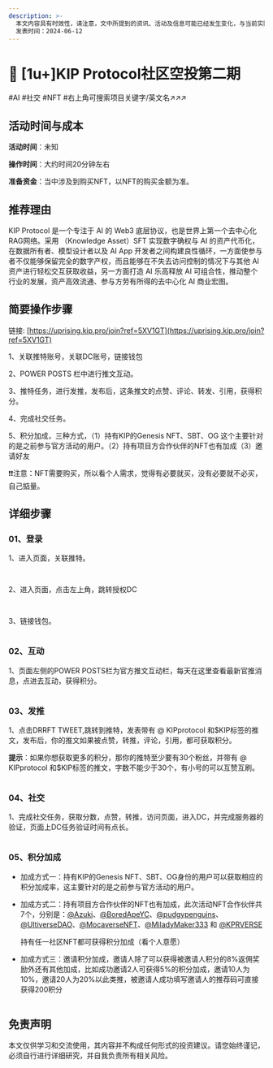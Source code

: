 ```yaml
---
description: >-
  本文内容具有时效性，请注意，文中所提到的资讯、活动及信息可能已经发生变化，与当前实际情况有所不同。我们建议您在做出任何决策之前，始终进行自主研究和验证。
  发表时间：2024-06-12
---
```


# 🎣 \[1u+]KIP Protocol社区空投第二期

\#AI #社交 #NFT #右上角可搜索项目关键字/英文名↗↗↗

## 活动时间与成本 <a href="#huo-dong-shi-jian-yu-cheng-ben" id="huo-dong-shi-jian-yu-cheng-ben"></a>

**活动时间**：未知

**操作时间**：大约时间20分钟左右

**准备资金**：当中涉及到购买NFT，以NFT的购买金额为准。

## 推荐理由 <a href="#tui-jian-li-you" id="tui-jian-li-you"></a>

KIP Protocol 是一个专注于 AI 的 Web3 底层协议，也是世界上第一个去中心化RAG网络。采用 （Knowledge Asset）SFT 实现数字确权与 AI 的资产代币化，在数据所有者、模型设计者以及 AI App 开发者之间构建良性循环，一方面使参与者不仅能够保留完全的数字产权，而且能够在不失去访问控制的情况下与其他 AI 资产进行轻松交互获取收益，另一方面打造 AI 乐高释放 AI 可组合性，推动整个行业的发展，资产高效流通、参与方劳有所得的去中心化 AI 商业宏图。

## 简要操作步骤 <a href="#jian-yao-cao-zuo-bu-zhou" id="jian-yao-cao-zuo-bu-zhou"></a>

链接: [https://uprising.kip.pro/join?ref=5XV1GT](https://uprising.kip.pro/join?ref=5XV1GT)

1、关联推特账号，关联DC账号，链接钱包

2、POWER POSTS 栏中进行推文互动。

3、推特任务，进行发推，发布后，这条推文的点赞、评论、转发、引用，获得积分。

4、完成社交任务。

5、积分加成，三种方式，（1）持有KIP的Genesis NFT、SBT、OG 这个主要针对的是之前参与官方活动的用户。（2）持有项目方合作伙伴的NFT也有加成（3）邀请好友

❗❗注意：NFT需要购买，所以看个人需求，觉得有必要就买，没有必要就不必买，自己掂量。

## 详细步骤 <a href="#xiang-xi-bu-zhou" id="xiang-xi-bu-zhou"></a>

### **01、登录**

1、进入页面，关联推特。

<figure><img src="../.gitbook/assets/image (378).png" alt=""><figcaption></figcaption></figure>

<figure><img src="../.gitbook/assets/image (379).png" alt=""><figcaption></figcaption></figure>

2、进入页面，点击左上角，跳转授权DC

<figure><img src="../.gitbook/assets/image (380).png" alt=""><figcaption></figcaption></figure>

<figure><img src="../.gitbook/assets/image (381).png" alt=""><figcaption></figcaption></figure>

3、链接钱包。

<figure><img src="../.gitbook/assets/image (382).png" alt=""><figcaption></figcaption></figure>

### **02、互动**

1、页面左侧的POWER POSTS栏为官方推文互动栏，每天在这里查看最新官推消息，点进去互动，获得积分。

<figure><img src="../.gitbook/assets/image (383).png" alt=""><figcaption></figcaption></figure>

### **03、发推**

1、点击DRRFT TWEET,跳转到推特，发表带有 @ KIPprotocol 和$KIP标签的推文，发布后，你的推文如果被点赞，转推，评论，引用，都可获取积分。

**提示**：如果你想获取更多的积分，那你的推特至少要有30个粉丝，并带有 @ KIPprotocol 和$KIP标签的推文，字数不能少于30个，有小号的可以互赞互刷。

<figure><img src="../.gitbook/assets/image (385).png" alt=""><figcaption></figcaption></figure>

### **04、社交**

1、完成社交任务，获取分数，点赞，转推，访问页面，进入DC，并完成服务器的验证，页面上DC任务验证时间有点长。

<figure><img src="../.gitbook/assets/image (386).png" alt=""><figcaption></figcaption></figure>

### **05、积分加成**

* 加成方式一：持有KIP的Genesis NFT、SBT、OG身份的用户可以获取相应的积分加成率，这主要针对的是之前参与官方活动的用户。
*   加成方式二：持有项目方合作伙伴的NFT也有加成，此次活动NFT合作伙伴共7个，分别是：[@Azuki](http://twitter.com/Azuki)、[@BoredApeYC](http://twitter.com/BoredApeYC)、[@pudgypenguins](http://twitter.com/pudgypenguins)、[@UltiverseDAO](http://twitter.com/UltiverseDAO)、[@MocaverseNFT](http://twitter.com/MocaverseNFT)、[@MiladyMaker333](http://twitter.com/MiladyMaker333) 和 [@KPRVERSE](http://twitter.com/KPRVERSE)

    持有任一社区NFT都可获得积分加成（看个人意愿）
* 加成方式三：邀请积分加成，邀请人除了可以获得被邀请人积分的8%返佣奖励外还有其他加成，比如成功邀请2人可获得5%的积分加成，邀请10人为10%，邀请20人为20%以此类推，被邀请人成功填写邀请人的推荐码可直接获得200积分

<figure><img src="../.gitbook/assets/image (387).png" alt=""><figcaption></figcaption></figure>

## 免责声明 <a href="#mian-ze-sheng-ming" id="mian-ze-sheng-ming"></a>

本文仅供学习和交流使用，其内容并不构成任何形式的投资建议。请您始终谨记，必须自行进行详细研究，并自我负责所有相关风险。
